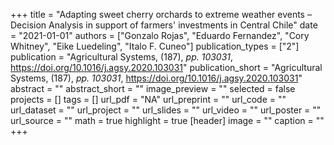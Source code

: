 +++
title = "Adapting sweet cherry orchards to extreme weather events – Decision Analysis in support of farmers' investments in Central Chile"
date = "2021-01-01"
authors = ["Gonzalo Rojas", "Eduardo Fernandez", "Cory Whitney", "Eike Luedeling", "Italo F. Cuneo"]
publication_types = ["2"]
publication = "Agricultural Systems, (187), _pp. 103031_, https://doi.org/10.1016/j.agsy.2020.103031"
publication_short = "Agricultural Systems, (187), _pp. 103031_, https://doi.org/10.1016/j.agsy.2020.103031"
abstract = ""
abstract_short = ""
image_preview = ""
selected = false
projects = []
tags = []
url_pdf = "NA"
url_preprint = ""
url_code = ""
url_dataset = ""
url_project = ""
url_slides = ""
url_video = ""
url_poster = ""
url_source = ""
math = true
highlight = true
[header]
image = ""
caption = ""
+++
